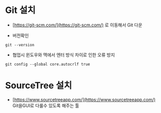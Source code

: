 # Git 설치

- [https://git-scm.com/](https://git-scm.com/) 로 이동해서 Git 다운

- 버전확인

```shell
git --version
```
- 협업시 윈도우와 맥에서 엔터 방식 차이로 인한 오류 방지

```shell
git config --global core.autocrlf true
```

# SourceTree 설치

- [https://www.sourcetreeapp.com/](https://www.sourcetreeapp.com/) Git을GUI로 다룰수 있도록 해주는 툴
